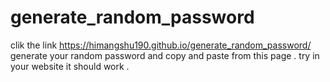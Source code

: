 # generate_random_password
clik the link 
https://himangshu190.github.io/generate_random_password/
generate your random password and copy and paste from this page . try in your website it should work .
